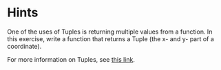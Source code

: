 # Hints

One of the uses of Tuples is returning multiple values from a function. In this exercise, write
a function that returns a Tuple (the x- and y- part of a coordinate).

For more information on Tuples, see [this link](<https://msdn.microsoft.com/en-us/library/system.tuple(v=vs.110).aspx>).
